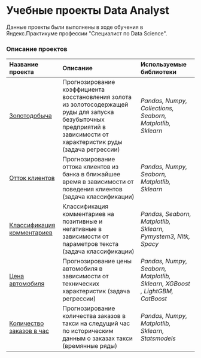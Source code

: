 # Учебные проекты Data Analyst
 Данные проекты были выполнены в ходе обучения в Яндекс.Практикуме профессии "Специалист по Data Science".

### Описание проектов

| Название проекта | Описание | Используемые библиотеки |
| :---------------------- | :---------------------- | :---------------------- |
| [Золотодобыча](gold_mining) | Прогнозирование коэффициента восстановления золота из золотосодержащей руды для запуска безубыточных предприятий в зависимости от характеристик руды (задача регрессии)| *Pandas, Numpy, Collections, Seaborn, Matplotlib, Sklearn* |
| [Отток клиентов](client_outflow) | Прогнозирование оттока клиентов из банка в ближайшее время в зависимости от поведения клиентов (задача классификации) | *Pandas, Numpy, Seaborn, Matplotlib, Sklearn* |
| [Классификация комментариев](nlp) | Классификация комментариев на позитивные и негативные в зависимости от параметров текста (задача классификации)| *Pandas, Seaborn, Matplotlib, Sklearn, Pymystem3, Nltk, Spacy* |
| [Цена автомобиля](car_price) | Прогнозирование цены автомобиля в зависимости от технических характеристик (задача регрессии) | *Pandas, Numpy, Seaborn, Matplotlib, Sklearn, XGBoost , LightGBM, CatBoost* |
| [Количество заказов в час](num_orders) | Прогнозирование количества заказов в такси на следущий час по историческим данным о заказах такси (времянные ряды) | *Pandas, Numpy, Matplotlib, Sklearn, Statsmodels* |
